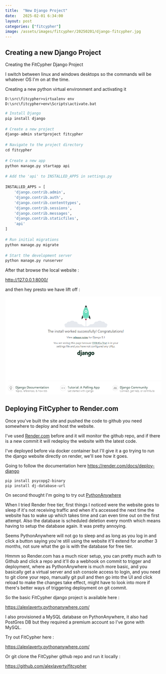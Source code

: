 ```yaml
---
title:  "New Django Project"
date:   2025-02-01 6:34:00
layout: post
categories: ["fitcypher"]
image: /assets/images/fitcypher/20250201/django-fitcypher.jpg
---
```


## Creating a new Django Project

Creating the FitCypher Django Project

I switch between linux and windows desktops so the commands will be whatever OS I'm on at the time.

Creating a new python virtual environment and activating it

```
D:\src\fitcypher>virtualenv env
D:\src\fitcypher>env\Scripts\activate.bat
```

```python
# Install Django
pip install django

# Create a new project
django-admin startproject fitcypher

# Navigate to the project directory
cd fitcypher

# Create a new app
python manage.py startapp api

# Add the 'api' to INSTALLED_APPS in settings.py

INSTALLED_APPS = [
    'django.contrib.admin',
    'django.contrib.auth',
    'django.contrib.contenttypes',
    'django.contrib.sessions',
    'django.contrib.messages',
    'django.contrib.staticfiles',
    'api'
]

# Run initial migrations
python manage.py migrate

# Start the development server
python manage.py runserver
```

After that browse the local website :

<http://127.0.0.1:8000/>

and then hey presto we have lift off :

![alt text](/assets/images/fitcypher/20250201/001.png)

## Deploying FitCypher to Render.com

Once you've built the site and pushed the code to github you need somewhere to deploy and host the website.

I've used [Render.com](https://render.com) before and it will monitor the github repo, and if there is a new commit it will redeploy the website with the latest code.

I've deployed before via docker container but I'll give it a go trying to run the django website directly on render, we'll see how it goes.

Going to follow the documentation here <https://render.com/docs/deploy-django>

```
pip install psycopg2-binary
pip install dj-database-url
```

On second thought I'm going to try out [PythonAnywhere](https://www.pythonanywhere.com/)

When I tried Render free tier, first things I noticed were the website goes to sleep if it's not receiving traffic and when it's accessed the next time the website has to wake up which takes time and can even time out on the first attempt. Also the database is scheduled deletion every month which means having to setup the database again. It was pretty annoying.

Seems PythonAnywhere will not go to sleep and as long as you log in and click a button saying you're still using the website it'll extend for another 3 months, not sure what the go is with the database for free tier.

Hmmm so Render.com has a much nicer setup, you can pretty much auth to Github and click a repo and it'll do a webhook on commit to trigger and deployment, where as PythonAnywhere is much more basic, and you basically get a virtual server and ssh console access to login, and you need to git clone your repo, manually git pull and then go into the UI and click reload to make the changes take effect, might have to look into more if there's better ways of triggering deployment on git commit. 

So the basic FitCypher django project is available here :

<https://alexlaverty.pythonanywhere.com/>

I also provisioned a MySQL database on PythonAnywhere, it also had PostGres DB but they required a premium account so I've gone with MySQL.

Try out FitCypher here :

<https://alexlaverty.pythonanywhere.com/>

Or git clone the FitCypher github repo and run it locally :

<https://github.com/alexlaverty/fitcypher>